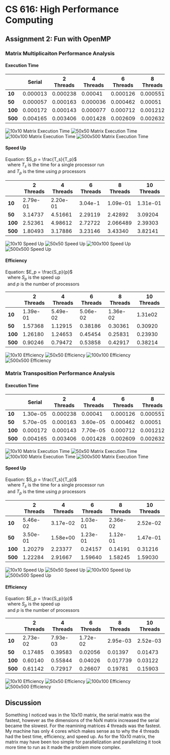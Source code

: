 # CS 616: High Performance Computing

## Assignment 2: Fun with OpenMP

### Matrix Multiplicaiton Performance Analysis

#### Execution Time

|         | Serial   | 2 Threads | 4 Threads | 6 Threads | 8 Threads | 10 Threads |
| ------- | -------- | --------- | --------- | --------- | --------- | ---------- |
| **10**  | 0.000013 | 0.000238  | 0.00041   | 0.000126  | 0.000551  | 0.000516   |
| **50**  | 0.000057 | 0.000163  | 0.000036  | 0.000462  | 0.00051   | 0.000387   |
| **100** | 0.000172 | 0.000143  | 0.000077  | 0.000712  | 0.001212  | 0.000551   |
| **500** | 0.004165 | 0.003406  | 0.001428  | 0.002609  | 0.002632  | 0.002619   |

![10x10 Matrix Execution Time](Multiplication/Execution/image.png)
![50x50 Matrix Execution Time](Multiplication/Execution/image-1.png)
![100x100 Matrix Execution Time](Multiplication/Execution/image-2.png)
![500x500 Matrix Execution Time](Multiplication/Execution/image-3.png)

#### Speed Up

Equation: $S_p = \frac{T_s}{T_p}$ </br>
&ensp;where $T_s$ is the time for a single processor run </br>
&ensp;and $T_p$ is the time using $p$ processors

|         | 2 Threads | 4 Threads | 6 Threads | 8 Threads | 10 Threads |
| ------- | --------- | --------- | --------- | --------- | ---------- |
| **10**  | 2.79e-01  | 2.20e-01  | 3.04e-1   | 1.09e-01  | 1.31e-01   |
| **50**  | 3.14737   | 4.51661   | 2.29119   | 2.42892   | 3.09204    |
| **100** | 2.52361   | 4.98612   | 2.72722   | 2.066489  | 2.39303    |
| **500** | 1.80493   | 3.17886   | 3.23146   | 3.43340   | 3.82141    |

![10x10 Speed Up](Multiplication/Speed/image.png)
![50x50 Speed Up](Multiplication/Speed/image-1.png)
![100x100 Speed Up](Multiplication/Speed/image-2.png)
![500x500 Speed Up](Multiplication/Speed/image-3.png)

#### Efficiency

Equation: $E_p = \frac{S_p}{p}$ </br>
&ensp;where $S_p$ is the speed up </br>
&ensp;and $p$ is the number of processors

|         | 2 Threads | 4 Threads | 6 Threads | 8 Threads | 10 Threads |
| ------- | --------- | --------- | --------- | --------- | ---------- |
| **10**  | 1.39e-01  | 5.49e-02  | 5.06e-02  | 1.36e-02  | 1.31e02    |
| **50**  | 1.57368   | 1.12915   | 0.38186   | 0.30361   | 0.30920    |
| **100** | 1.26180   | 1.24653   | 0.45454   | 0.25831   | 0.23930    |
| **500** | 0.90246   | 0.79472   | 0.53858   | 0.42917   | 0.38214    |

![10x10 Efficiency](Multiplication/Efficiency/image.png)
![50x50 Efficiency](Multiplication/Efficiency/image-1.png)
![100x100 Efficiency](Multiplication/Efficiency/image-2.png)
![500x500 Efficiency](Multiplication/Efficiency/image-3.png)

### Matrix Transposition Performance Analysis

#### Execution Time

|         | Serial   | 2 Threads | 4 Threads | 6 Threads | 8 Threads | 10 Threads |
| ------- | -------- | --------- | --------- | --------- | --------- | ---------- |
| **10**  | 1.30e-05 | 0.000238  | 0.00041   | 0.000126  | 0.000551  | 0.000516   |
| **50**  | 5.70e-05 | 0.000163  | 3.60e-05  | 0.000462  | 0.00051   | 0.000387   |
| **100** | 0.000172 | 0.000143  | 7.70e-05  | 0.000712  | 0.001212  | 0.000551   |
| **500** | 0.004165 | 0.003406  | 0.001428  | 0.002609  | 0.002632  | 0.002619   |

![10x10 Matrix Execution Time](Transposition/Execution/image.png)
![50x50 Matrix Execution Time](Transposition/Execution/image-1.png)
![100x100 Matrix Execution Time](Transposition/Execution/image-2.png)
![500x500 Matrix Execution Time](Transposition/Execution/image-3.png)

#### Speed Up

Equation: $S_p = \frac{T_s}{T_p}$ </br>
&ensp;where $T_s$ is the time for a single processor run </br>
&ensp;and $T_p$ is the time using $p$ processors

|         | 2 Threads | 4 Threads | 6 Threads | 8 Threads | 10 Threads |
| ------- | --------- | --------- | --------- | --------- | ---------- |
| **10**  | 5.46e-02  | 3.17e-02  | 1.03e-01  | 2.36e-02  | 2.52e-02   |
| **50**  | 3.50e-01  | 1.58e+00  | 1.23e-01  | 1.12e-01  | 1.47e-01   |
| **100** | 1.20279   | 2.23377   | 0.24157   | 0.14191   | 0.31216    |
| **500** | 1.22284   | 2.91667   | 1.59640   | 1.58245   | 1.59030    |

![10x10 Speed Up](Transposition/Speed/image.png)
![50x50 Speed Up](Transposition/Speed/image-1.png)
![100x100 Speed Up](Transposition/Speed/image-2.png)
![500x500 Speed Up](Transposition/Speed/image-3.png)

#### Efficiency

Equation: $E_p = \frac{S_p}{p}$ </br>
&ensp;where $S_p$ is the speed up </br>
&ensp;and $p$ is the number of processors

|         | 2 Threads | 4 Threads | 6 Threads | 8 Threads | 10 Threads |
| ------- | --------- | --------- | --------- | --------- | ---------- |
| **10**  | 2.73e-02  | 7.93e-03  | 1.72e-02  | 2.95e-03  | 2.52e-03   |
| **50**  | 0.17485   | 0.39583   | 0.02056   | 0.01397   | 0.01473    |
| **100** | 0.60140   | 0.55844   | 0.04026   | 0.017739  | 0.03122    |
| **500** | 0.61142   | 0.72917   | 0.26607   | 0.19781   | 0.15903    |

![10x10 Efficiency](Transposition/Efficiency/image.png)
![50x50 Efficiency](Transposition/Efficiency/image-1.png)
![100x100 Efficiency](Transposition/Efficiency/image-2.png)
![500x500 Efficiency](Transposition/Efficiency/image-3.png)

## Discussion

Something I noticed was in the 10x10 matrix, the serial matrix was the fastest, however as the dimensions of the NxN matrix increased the serial became the slowest. For the reamining matrices 4 threads was the fastest. My machine has only 4 cores which makes sense as to why the 4 threads had the best time, efficiency, and speed up. As for the 10x10 matrix, the matrix may have been too simple for parallelization and parallelizing it took more time to run as it made the problem more complex.
